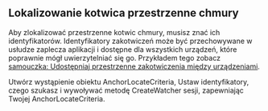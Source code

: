 ## <a name="locating-a-cloud-spatial-anchor"></a>Lokalizowanie kotwica przestrzenne chmury

Aby zlokalizować przestrzenne kotwic chmury, musisz znać ich identyfikatorów. Identyfikatory zakotwiczeń może być przechowywane w usłudze zaplecza aplikacji i dostępne dla wszystkich urządzeń, które poprawnie mógł uwierzytelniać się go. Przykładem tego zobacz [samouczka: Udostępniaj przestrzenne zakotwiczenia między urządzeniami](/azure/spatial-anchors/tutorials/tutorial-share-anchors-across-devices/).

Utwórz wystąpienie obiektu AnchorLocateCriteria, Ustaw identyfikatory, czego szukasz i wywoływać metodę CreateWatcher sesji, zapewniając Twojej AnchorLocateCriteria.
